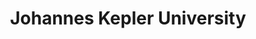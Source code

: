 ---
title: "Johannes Kepler University"
university: "Johannes Kepler University"
year: "2011-2015"
degree: "Bachelor in Computer Science"

---
